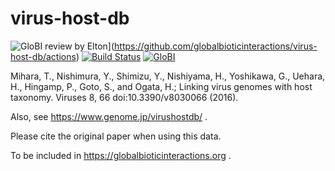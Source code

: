 # virus-host-db
![GloBI review by Elton](https://github.com/globalbioticinteractions/virus-host-db/actions/workflows/review.yml/badge.svg)](https://github.com/globalbioticinteractions/virus-host-db/actions) [![Build Status](https://app.travis-ci.com/globalbioticinteractions/virus-host-db.svg?branch=master)](https://app.travis-ci.com/globalbioticinteractions/virus-host-db) [![GloBI](http://api.globalbioticinteractions.org/interaction.svg?accordingTo=globi:globalbioticinteractions/virus-host-db)](http://globalbioticinteractions.org/?accordingTo=globi:globalbioticinteractions/virus-host-db) 

Mihara, T., Nishimura, Y., Shimizu, Y., Nishiyama, H., Yoshikawa, G., Uehara, H., Hingamp, P., Goto, S., and Ogata, H.; Linking virus genomes with host taxonomy. Viruses 8, 66 doi:10.3390/v8030066 (2016).

Also, see https://www.genome.jp/virushostdb/ . 

Please cite the original paper when using this data.

To be included in https://globalbioticinteractions.org .


